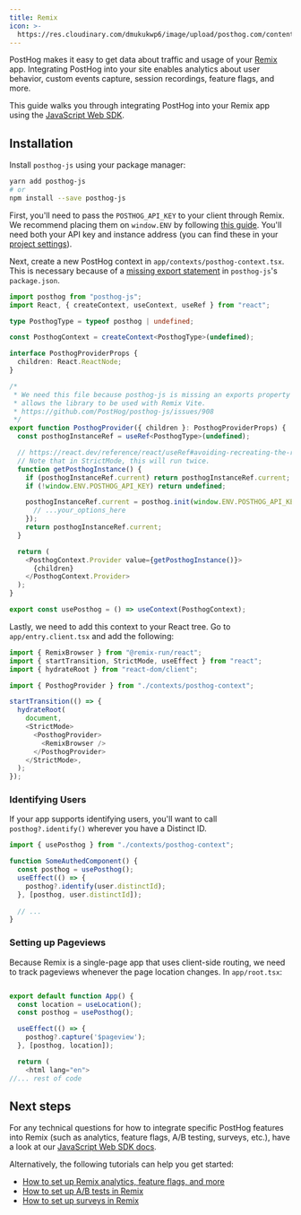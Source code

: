 ```yaml
---
title: Remix
icon: >-
  https://res.cloudinary.com/dmukukwp6/image/upload/posthog.com/contents/docs/integrate/frameworks/remix.svg
---
```


PostHog makes it easy to get data about traffic and usage of your [Remix](https://remix.run/) app. Integrating PostHog into your site enables analytics about user behavior, custom events capture, session recordings, feature flags, and more.

This guide walks you through integrating PostHog into your Remix app using the [JavaScript Web SDK](/docs/libraries/js).

## Installation

Install `posthog-js` using your package manager:

```bash
yarn add posthog-js
# or
npm install --save posthog-js
```

First, you'll need to pass the `POSTHOG_API_KEY` to your client through Remix. We recommend placing them on `window.ENV` by following [this guide](https://remix.run/docs/en/main/guides/envvars#browser-environment-variables). You'll need both your API key and instance address (you can find these in your [project settings](https://us.posthog.com/project/settings)).

Next, create a new PostHog context in `app/contexts/posthog-context.tsx`. This is necessary because of a [missing export statement](https://github.com/PostHog/posthog-js/issues/908) in `posthog-js`'s `package.json`. 

```ts file=app/contexts/posthog-context.tsx
import posthog from "posthog-js";
import React, { createContext, useContext, useRef } from "react";

type PosthogType = typeof posthog | undefined;

const PosthogContext = createContext<PosthogType>(undefined);

interface PosthogProviderProps {
  children: React.ReactNode;
}

/*
 * We need this file because posthog-js is missing an exports property that
 * allows the library to be used with Remix Vite.
 * https://github.com/PostHog/posthog-js/issues/908
 */
export function PosthogProvider({ children }: PosthogProviderProps) {
  const posthogInstanceRef = useRef<PosthogType>(undefined);

  // https://react.dev/reference/react/useRef#avoiding-recreating-the-ref-contents
  // Note that in StrictMode, this will run twice.
  function getPosthogInstance() {
    if (posthogInstanceRef.current) return posthogInstanceRef.current;
    if (!window.ENV.POSTHOG_API_KEY) return undefined;

    posthogInstanceRef.current = posthog.init(window.ENV.POSTHOG_API_KEY, {
      // ...your_options_here
    });
    return posthogInstanceRef.current;
  }

  return (
    <PosthogContext.Provider value={getPosthogInstance()}>
      {children}
    </PosthogContext.Provider>
  );
}

export const usePosthog = () => useContext(PosthogContext);

```

Lastly, we need to add this context to your React tree. Go to `app/entry.client.tsx` and add the following: 

```ts file=app/entry.client.tsx
import { RemixBrowser } from "@remix-run/react";
import { startTransition, StrictMode, useEffect } from "react";
import { hydrateRoot } from "react-dom/client";

import { PosthogProvider } from "./contexts/posthog-context";

startTransition(() => {
  hydrateRoot(
    document,
    <StrictMode>
      <PosthogProvider>
        <RemixBrowser />
      </PosthogProvider>
    </StrictMode>,
  );
});
```

### Identifying Users 

If your app supports identifying users, you'll want to call `posthog?.identify()` wherever you have a Distinct ID. 

```ts
import { usePosthog } from "./contexts/posthog-context";

function SomeAuthedComponent() {
  const posthog = usePosthog();
  useEffect(() => {
    posthog?.identify(user.distinctId);
  }, [posthog, user.distinctId]);
 
  // ...
}
```

### Setting up Pageviews

Because Remix is a single-page app that uses client-side routing, we need to track pageviews whenever the page location changes. In `app/root.tsx`: 

```ts file=app/root.tsx

export default function App() {
  const location = useLocation();
  const posthog = usePosthog();

  useEffect(() => {
    posthog?.capture('$pageview');
  }, [posthog, location]);

  return (
    <html lang="en">
//... rest of code
```

## Next steps

For any technical questions for how to integrate specific PostHog features into Remix (such as analytics, feature flags, A/B testing, surveys, etc.), have a look at our [JavaScript Web SDK docs](/docs/libraries/js).

Alternatively, the following tutorials can help you get started:

- [How to set up Remix analytics, feature flags, and more](/tutorials/remix-analytics)
- [How to set up A/B tests in Remix](/tutorials/remix-ab-tests)
- [How to set up surveys in Remix](/tutorials/remix-surveys)
